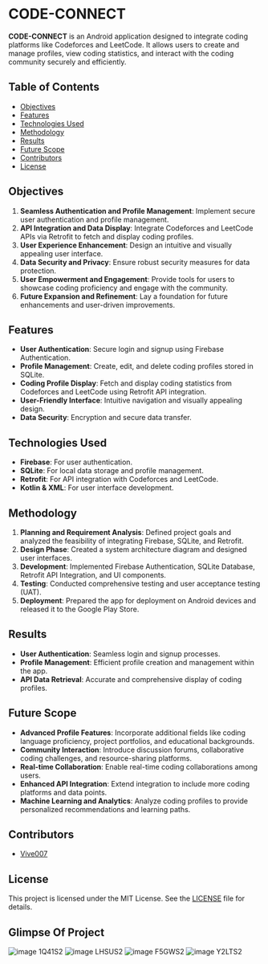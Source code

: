 # CODE-CONNECT

**CODE-CONNECT** is an Android application designed to integrate coding platforms like Codeforces and LeetCode. It allows users to create and manage profiles, view coding statistics, and interact with the coding community securely and efficiently.

## Table of Contents
- [Objectives](#objectives)
- [Features](#features)
- [Technologies Used](#technologies-used)
- [Methodology](#methodology)
- [Results](#results)
- [Future Scope](#future-scope)
- [Contributors](#contributors)
- [License](#license)

## Objectives
1. **Seamless Authentication and Profile Management**: Implement secure user authentication and profile management.
2. **API Integration and Data Display**: Integrate Codeforces and LeetCode APIs via Retrofit to fetch and display coding profiles.
3. **User Experience Enhancement**: Design an intuitive and visually appealing user interface.
4. **Data Security and Privacy**: Ensure robust security measures for data protection.
5. **User Empowerment and Engagement**: Provide tools for users to showcase coding proficiency and engage with the community.
6. **Future Expansion and Refinement**: Lay a foundation for future enhancements and user-driven improvements.

## Features
- **User Authentication**: Secure login and signup using Firebase Authentication.
- **Profile Management**: Create, edit, and delete coding profiles stored in SQLite.
- **Coding Profile Display**: Fetch and display coding statistics from Codeforces and LeetCode using Retrofit API integration.
- **User-Friendly Interface**: Intuitive navigation and visually appealing design.
- **Data Security**: Encryption and secure data transfer.

## Technologies Used
- **Firebase**: For user authentication.
- **SQLite**: For local data storage and profile management.
- **Retrofit**: For API integration with Codeforces and LeetCode.
- **Kotlin & XML**: For user interface development.

## Methodology
1. **Planning and Requirement Analysis**: Defined project goals and analyzed the feasibility of integrating Firebase, SQLite, and Retrofit.
2. **Design Phase**: Created a system architecture diagram and designed user interfaces.
3. **Development**: Implemented Firebase Authentication, SQLite Database, Retrofit API Integration, and UI components.
4. **Testing**: Conducted comprehensive testing and user acceptance testing (UAT).
5. **Deployment**: Prepared the app for deployment on Android devices and released it to the Google Play Store.

## Results
- **User Authentication**: Seamless login and signup processes.
- **Profile Management**: Efficient profile creation and management within the app.
- **API Data Retrieval**: Accurate and comprehensive display of coding profiles.

## Future Scope
- **Advanced Profile Features**: Incorporate additional fields like coding language proficiency, project portfolios, and educational backgrounds.
- **Community Interaction**: Introduce discussion forums, collaborative coding challenges, and resource-sharing platforms.
- **Real-time Collaboration**: Enable real-time coding collaborations among users.
- **Enhanced API Integration**: Extend integration to include more coding platforms and data points.
- **Machine Learning and Analytics**: Analyze coding profiles to provide personalized recommendations and learning paths.

## Contributors
- [Vive007](https://github.com/Vive007)
## License
This project is licensed under the MIT License. See the [LICENSE](LICENSE) file for details.

## Glimpse Of Project

![image 1Q41S2](https://github.com/user-attachments/assets/28d7d7d6-6ed8-4de9-b471-f6fe599ca0d0)
![image LHSUS2](https://github.com/user-attachments/assets/a1a4a6f8-e9a6-4f82-81ec-462588d78b0c)
![image F5GWS2](https://github.com/user-attachments/assets/bec9255d-e89f-40c8-a209-f38d08dd287f)
![image Y2LTS2](https://github.com/user-attachments/assets/1ebfb473-77cd-4082-8dcc-e6bb88fcdd07)
